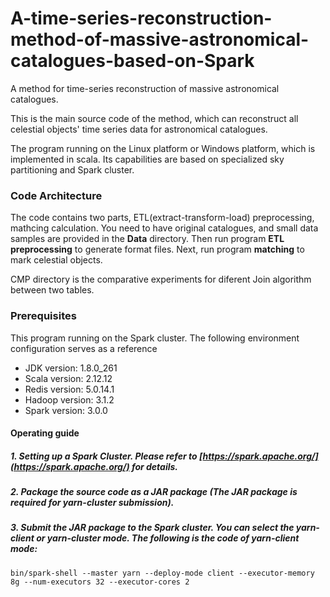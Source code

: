 # A-time-series-reconstruction-method-of-massive-astronomical-catalogues-based-on-Spark
A method for time-series reconstruction of massive astronomical catalogues.

This is the main source code of the method, which can reconstruct all celestial objects' time series data for astronomical catalogues.

The program running on the Linux platform or Windows platform, which is implemented in scala. Its capabilities are based on specialized sky partitioning and Spark cluster.

### Code Architecture

The code contains two parts, ETL(extract-transform-load) preprocessing, mathcing calculation. You need to have original catalogues, and small data samples are provided in the **Data** directory. Then run program **ETL preprocessing** to generate format files. Next, run program **matching** to mark celestial objects. 

CMP directory is the comparative experiments for diferent Join algorithm between two tables.

### Prerequisites

This program running on the Spark cluster. The following environment configuration serves as a reference

- JDK version: 1.8.0_261
- Scala version: 2.12.12
- Redis version: 5.0.14.1
- Hadoop version: 3.1.2
- Spark version: 3.0.0

#### Operating guide

##### 1. Setting up a Spark Cluster. Please refer to [https://spark.apache.org/](https://spark.apache.org/) for details.
##### 2. Package the source code as a JAR package (The JAR package is required for yarn-cluster submission).
##### 3. Submit the JAR package to the Spark cluster. You can select the yarn-client or yarn-cluster mode. The following is the code of yarn-client mode: 
```
bin/spark-shell --master yarn --deploy-mode client --executor-memory 8g --num-executors 32 --executor-cores 2
```




